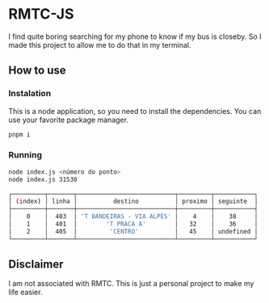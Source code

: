 # RMTC-JS

I find quite boring searching for my phone to know if my bus is closeby. So I made this project to allow me to do that in my terminal.

## How to use

### Instalation

This is a node application, so you need to install the dependencies. You can use your favorite package manager.

```bash
pnpm i
```

### Running

```bash
node index.js <número do ponto>
node index.js 31530

┌─────────┬───────┬───────────────────────────┬─────────┬───────────┐
│ (index) │ linha │          destino          │ proximo │ seguinte  │
├─────────┼───────┼───────────────────────────┼─────────┼───────────┤
│    0    │  403  │ 'T BANDEIRAS - VIA ALPES' │    4    │    38     │
│    1    │  401  │        'T PRACA A'        │   32    │    36     │
│    2    │  405  │         'CENTRO'          │   45    │ undefined │
└─────────┴───────┴───────────────────────────┴─────────┴───────────┘
```

## Disclaimer

I am not associated with RMTC. This is just a personal project to make my life easier.
